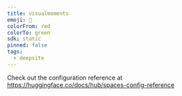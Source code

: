 ```yaml
---
title: visualmoments
emoji: 🐳
colorFrom: red
colorTo: green
sdk: static
pinned: false
tags:
  - deepsite
---
```


Check out the configuration reference at https://huggingface.co/docs/hub/spaces-config-reference